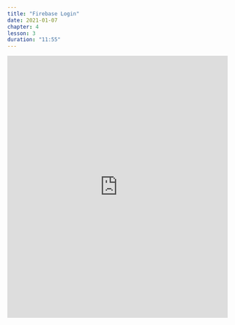 ```yaml
---
title: "Firebase Login"
date: 2021-01-07
chapter: 4
lesson: 3
duration: "11:55"
---
```


<iframe width="100%" height="600" src="https://www.youtube.com/embed/R0MX7XuvPtY?list=PLlvgXQiqkT5Bysu6My5p3j4ghb6lf48gt" title="YouTube video player" frameborder="0" allow="accelerometer; autoplay; clipboard-write; encrypted-media; gyroscope; picture-in-picture" allowfullscreen></iframe>